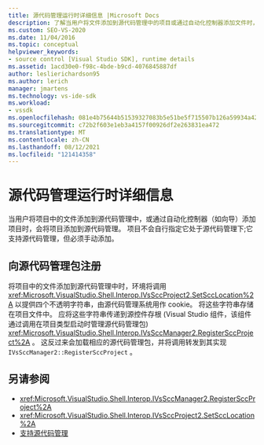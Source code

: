 ```yaml
---
title: 源代码管理运行时详细信息 |Microsoft Docs
description: 了解当用户将文件添加到源代码管理中的项目或通过自动化控制器添加文件时，如何将项目添加到源代码管理。
ms.custom: SEO-VS-2020
ms.date: 11/04/2016
ms.topic: conceptual
helpviewer_keywords:
- source control [Visual Studio SDK], runtime details
ms.assetid: 1acd30e0-f98c-4bde-b9cd-4076845887df
author: leslierichardson95
ms.author: lerich
manager: jmartens
ms.technology: vs-ide-sdk
ms.workload:
- vssdk
ms.openlocfilehash: 081e4b75644b51539327083b5e51be5f715507b126a59934a429a80cd0cfdd39
ms.sourcegitcommit: c72b2f603e1eb3a4157f00926df2e263831ea472
ms.translationtype: MT
ms.contentlocale: zh-CN
ms.lasthandoff: 08/12/2021
ms.locfileid: "121414358"
---
```

# <a name="source-control-runtime-details"></a>源代码管理运行时详细信息
当用户将项目中的文件添加到源代码管理中，或通过自动化控制器（如向导）添加项目时，会将项目添加到源代码管理。 项目不会自行指定它处于源代码管理下;它支持源代码管理，但必须手动添加。

## <a name="registering-with-a-source-control-package"></a>向源代码管理包注册
 将项目中的文件添加到源代码管理中时，环境将调用 <xref:Microsoft.VisualStudio.Shell.Interop.IVsSccProject2.SetSccLocation%2A> 以提供四个不透明字符串，由源代码管理系统用作 cookie。 将这些字符串存储在项目文件中。 应将这些字符串传递到源控件存根 (Visual Studio 组件，该组件通过调用在项目类型启动时管理源代码管理包) <xref:Microsoft.VisualStudio.Shell.Interop.IVsSccManager2.RegisterSccProject%2A> 。 这反过来会加载相应的源代码管理包，并将调用转发到其实现 `IVsSccManager2::RegisterSccProject` 。

## <a name="see-also"></a>另请参阅
- <xref:Microsoft.VisualStudio.Shell.Interop.IVsSccManager2.RegisterSccProject%2A>
- <xref:Microsoft.VisualStudio.Shell.Interop.IVsSccProject2.SetSccLocation%2A>
- [支持源代码管理](../../extensibility/internals/supporting-source-control.md)
